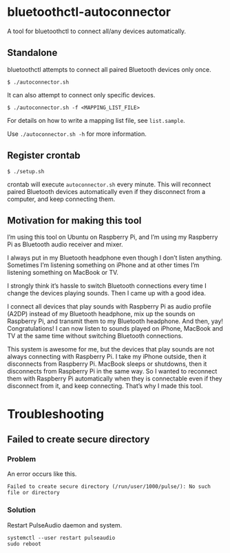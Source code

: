 # bluetoothctl-autoconnector
A tool for bluetoothctl to connect all/any devices automatically.

## Standalone
bluetoothctl attempts to connect all paired Bluetooth devices only once.
```shell
$ ./autoconnector.sh
```

It can also attempt to connect only specific devices.
```shell
$ ./autoconnector.sh -f <MAPPING_LIST_FILE>
```
For details on how to write a mapping list file, see `list.sample`.

Use `./autoconnector.sh -h` for more information.

## Register crontab
```shell
$ ./setup.sh
```
crontab will execute `autoconnector.sh` every minute. This will reconnect paired Bluetooth devices automatically even if they disconnect from a computer, and keep connecting them.

## Motivation for making this tool
I’m using this tool on Ubuntu on Raspberry Pi, and I’m using my Raspberry Pi as Bluetooth audio receiver and mixer.

I always put in my Bluetooth headphone even though I don’t listen anything. Sometimes I’m listening something on iPhone and at other times I’m listening something on MacBook or TV.

I strongly think it’s hassle to switch Bluetooth connections every time I change the devices playing sounds. Then I came up with a good idea.

I connect all devices that play sounds with Raspberry Pi as audio profile (A2DP) instead of my Bluetooth headphone, mix up the sounds on Raspberry Pi, and transmit them to my Bluetooth headphone. And then, yay! Congratulations! I can now listen to sounds played on iPhone, MacBook and TV at the same time without switching Bluetooth connections.

This system is awesome for me, but the devices that play sounds are not always connecting with Raspberry Pi. I take my iPhone outside, then it disconnects from Raspberry Pi. MacBook sleeps or shutdowns, then it disconnects from Raspberry Pi in the same way. So I wanted to reconnect them with Raspberry Pi automatically when they is connectable even if they disconnect from it, and keep connecting. That’s why I made this tool.

# Troubleshooting
## Failed to create secure directory
### Problem
An error occurs like this.
```
Failed to create secure directory (/run/user/1000/pulse/): No such file or directory
```

### Solution
Restart PulseAudio daemon and system.
```shell
systemctl --user restart pulseaudio
sudo reboot
```
